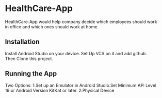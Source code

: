 # HealthCare-App

HealthCare-App would help company decide which employees should work in office and which ones should work at home.

## Installation
Install Android Studio on your device.
Set Up VCS on it and add github. 
Then Clone this project. 

## Running the App
Two Options:
1.Set up an Emulator in Android Studio.Set Minimum API Level 19 or Android Version KitKat or later.
2.Physical Device

